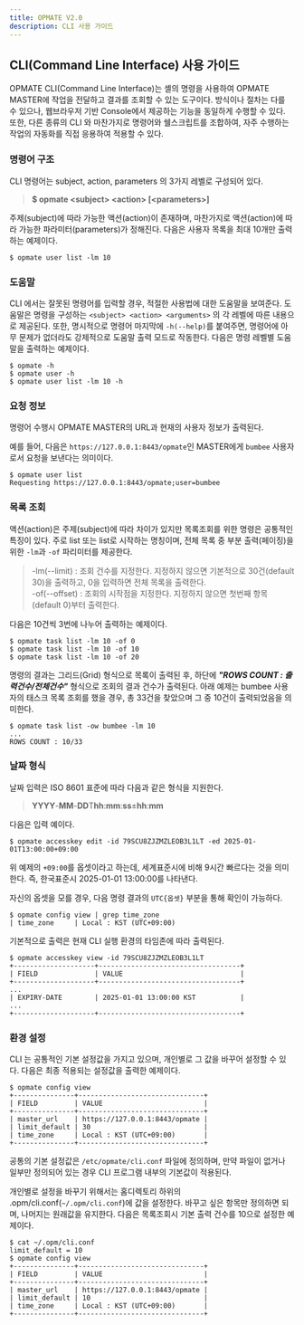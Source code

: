 ```yaml
---
title: OPMATE V2.0
description: CLI 사용 가이드
---
```


## CLI(Command Line Interface) 사용 가이드

OPMATE CLI(Command Line Interface)는 셸의 명령을 사용하여 OPMATE MASTER에 작업을 전달하고 결과를 조회할 수 있는 도구이다.
방식이나 절차는 다를 수 있으나, 웹브라우저 기반 Console에서 제공하는 기능을 동일하게 수행할 수 있다.
또한, 다른 종류의 CLI 와 마찬가지로 명령어와 쉘스크립트를 조합하여, 자주 수행하는 작업의 자동화를 직접 응용하여 적용할 수 있다.

### 명령어 구조

CLI 명령어는 subject, action, parameters 의 3가지 레벨로 구성되어 있다.

>**$ opmate &lt;subject&gt; &lt;action&gt; [&lt;parameters&gt;]**

주제(subject)에 따라 가능한 액션(action)이 존재하며, 마찬가지로 액션(action)에 따라 가능한 파라미터(parameters)가 정해진다.
다음은 사용자 목록을 최대 10개만 출력하는 예제이다.

```
$ opmate user list -lm 10
```

### 도움말

CLI 에서는 잘못된 명령어를 입력할 경우, 적절한 사용법에 대한 도움말을 보여준다.
도움말은 명령을 구성하는 `<subject> <action> <arguments>` 의 각 레벨에 따른 내용으로 제공된다.
또한, 명시적으로 명령어 마지막에 `-h(--help)`를 붙여주면, 명령어에 아무 문제가 없더라도 강제적으로 도움말 출력 모드로 작동한다.
다음은 명령 레벨별 도움말을 출력하는 예제이다.

```
$ opmate -h
$ opmate user -h
$ opmate user list -lm 10 -h
```

### 요청 정보

명령어 수행시 OPMATE MASTER의 URL과 현재의 사용자 정보가 출력된다.

예를 들어, 다음은 `https://127.0.0.1:8443/opmate`인 MASTER에게 `bumbee` 사용자로서 요청을 보낸다는 의미이다.

```
$ opmate user list
Requesting https://127.0.0.1:8443/opmate;user=bumbee
```

### 목록 조회

액션(action)은 주제(subject)에 따라 차이가 있지만 목록조회를 위한 명령은 공통적인 특징이 있다.
주로 list 또는 list로 시작하는 명칭이며, 전체 목록 중 부분 출력(페이징)을 위한 `-lm`과 `-of` 파리미터를 제공한다.

>-lm(--limit) : 조회 건수를 지정한다. 지정하지 않으면 기본적으로 30건(default 30)을 출력하고, 0을 입력하면 전체 목록을 출력한다.<br>
>-of(--offset) : 조회의 시작점을 지정한다. 지정하지 않으면 첫번째 항목(default 0)부터 출력한다.

다음은 10건씩 3번에 나누어 출력하는 예제이다.

```
$ opmate task list -lm 10 -of 0
$ opmate task list -lm 10 -of 10
$ opmate task list -lm 10 -of 20
```

명령의 결과는 그리드(Grid) 형식으로 목록이 출력된 후, 하단에 ***"ROWS COUNT : 출력건수/전체건수"*** 형식으로 조회의 결과 건수가 출력된다.
아래 예제는 bumbee 사용자의 태스크 목록 조회를 했을 경우, 총 33건을 찾았으며 그 중 10건이 출력되었음을 의미한다.

```
$ opmate task list -ow bumbee -lm 10
...
ROWS COUNT : 10/33
```

### 날짜 형식

날짜 입력은 ISO 8601 표준에 따라 다음과 같은 형식을 지원한다.

>**YYYY**-**MM**-**DD**T**hh**:**mm**:**ss**±**hh**:**mm**

다음은 입력 예이다.

```
$ opmate accesskey edit -id 79SCU8ZJZMZLEOB3L1LT -ed 2025-01-01T13:00:00+09:00
```

위 예제의 `+09:00`를 옵셋이라고 하는데, 세계표준시에 비해 9시간 빠르다는 것을 의미한다.
즉, 한국표준시 2025-01-01 13:00:00를 나타낸다.

자신의 옵셋을 모를 경우, 다음 명령 결과의 `UTC{옵셋}` 부분을 통해 확인이 가능하다.

```
$ opmate config view | grep time_zone
| time_zone     | Local : KST (UTC+09:00)
```

기본적으로 출력은 현재 CLI 실행 환경의 타임존에 따라 출력된다.

```
$ opmate accesskey view -id 79SCU8ZJZMZLEOB3L1LT
+--------------------+-----------------------------------+
| FIELD              | VALUE                             |
+--------------------+-----------------------------------+
...
| EXPIRY-DATE        | 2025-01-01 13:00:00 KST           |
...
+--------------------+-----------------------------------+
```

### 환경 설정

CLI 는 공통적인 기본 설정값을 가지고 있으며, 개인별로 그 값을 바꾸어 설정할 수 있다.
다음은 최종 적용되는 설정값을 출력한 예제이다.

```
$ opmate config view
+---------------+-------------------------------+
| FIELD         | VALUE                         |
+---------------+-------------------------------+
| master_url    | https://127.0.0.1:8443/opmate |
| limit_default | 30                            |
| time_zone     | Local : KST (UTC+09:00)       |
+---------------+-------------------------------+
```

공통의 기본 설정값은 `/etc/opmate/cli.conf` 파일에 정의하며, 만약 파일이 없거나 일부만 정의되어 있는 경우 CLI 프로그램 내부의 기본값이 적용된다.

개인별로 설정을 바꾸기 위해서는 홈디렉토리 하위의 .opm/cli.conf(`~/.opm/cli.conf`)에 값을 설정한다.
바꾸고 싶은 항목만 정의하면 되며, 나머지는 원래값을 유지한다.
다음은 목록조회시 기본 출력 건수를 10으로 설정한 예제이다.

```
$ cat ~/.opm/cli.conf
limit_default = 10
$ opmate config view
+---------------+-------------------------------+
| FIELD         | VALUE                         |
+---------------+-------------------------------+
| master_url    | https://127.0.0.1:8443/opmate |
| limit_default | 10                            |
| time_zone     | Local : KST (UTC+09:00)       |
+---------------+-------------------------------+
```
